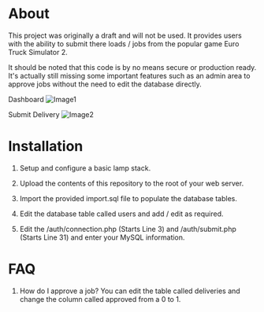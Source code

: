 # About

This project was originally a draft and will not be used.
It provides users with the ability to submit there loads / jobs from the popular game Euro Truck Simulator 2.

It should be noted that this code is by no means secure or production ready. It's actually still missing some important features such as an admin area to approve jobs without the need to edit the database directly.

Dashboard
![Image1](https://i.imgur.com/BQrdpbi.png)

Submit Delivery
![Image2](https://i.imgur.com/NShf3hf.png)

# Installation

1) Setup and configure a basic lamp stack.

2) Upload the contents of this repository to the root of your web server.

3) Import the provided import.sql file to populate the database tables.

4) Edit the database table called users and add / edit as required.

5) Edit the /auth/connection.php (Starts Line 3) and /auth/submit.php (Starts Line 31) and enter your MySQL information.

# FAQ

1) How do I approve a job?
You can edit the table called deliveries and change the column called approved from a 0 to 1.
